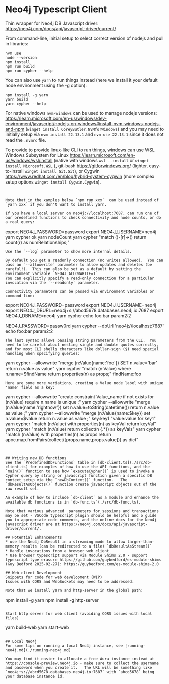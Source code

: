 # Neo4j Typescript Client

Thin wrapper for Neo4j DB Javascript driver: https://neo4j.com/docs/api/javascript-driver/current/

From command-line, initial setup to select correct version of nodejs and pull in libraries:
```
nvm use 
node --version
npm install
npm run build
npm run cypher --help
```

You can also use `yarn` to run things instead (here we install it your default node environment using the -g option):
```
npm install -g yarn
yarn build
yarn cypher --help
```

For native windows `nvm-windows` can be used to manage nodejs versions: https://learn.microsoft.com/en-us/windows/dev-environment/javascript/nodejs-on-windows#install-nvm-windows-nodejs-and-npm (`winget install CoreyButler.NVMforWindows`)
and you may need to initially setup via `nvm install 22.13.1` and `nvm use 22.13.1` since it does not read the `.nvmrc` file.

To provide to provide linux-like CLI to run things, windows can use WSL Windows Subsystem for Linux https://learn.microsoft.com/en-us/windows/wsl/install (native with windows `wsl --install` or `winget install Microsoft.WSL` ),
git-bash https://gitforwindows.org/ (lighter, easy-to-install `winget install Git.Git`),
or Cygwin https://www.redhat.com/en/blog/hybrid-system-cygwin (more complex setup options `winget install Cygwin.Cygwin`).


```


Note that in the xamples below `npm run xxx`  can be used instead of `yarn xxx` if you don't want to install yarn.

If you have a local server on neo4j://localhost:7687, can run one of our predefined functions to check connectivity and node counts, or do a real query:
```
export NEO4J_PASSWORD=password
export NEO4J_USERNAME=neo4j
yarn cypher ok
yarn nodeCount
yarn cypher "match ()-[r]->() return count(r) as numRelationships;"
```
Use the `--log` parameter to show more internal details.

By default you get a readonly connection (no writes allowed).  You can pass an `--allowwrite` parameter to allow updates and deletes (be careful!).  This can also be set as a default by setting the environment variable `NEO4J_ALLOWWRITE=1`
You can explicitly specify a read-only connection for a particular invocation via the `--readonly` parameter.

Connectivity parameters can be passed via environment variables or command-line:
```
export NEO4J_PASSWORD=password
export NEO4J_USERNAME=neo4j
export NEO4J_DBURL=neo4j+s://abcd5678.databases.neo4j.io:7687
export NEO4J_DBNAME=neo4j
yarn cypher echo foo:bar param2:2

NEO4J_PASSWORD=passw0rd 
yarn cypher --dbUrl 'neo4j://localhost:7687' echo foo:bar param2:2
```
The last syntax allows passing string parameters from the CLI.  You need to be careful about nesting single and double quotes correctly, and for most CLI shells characters like dollar-sign ($) need special handling when specifying queries:
```
yarn cypher --allowwrite "merge (n:Value{name:'foo'}) SET n.value='bar' return n.value as value"
yarn cypher "match (n:Value) where n.name=\$findName return properties(n) as props;" findName:foo
```
Here are some more variations, creating a Value node label with unique 'name' field as a key:
```
yarn cypher --allowwrite "create constraint Value_name if not exists for (n:Value) require n.name is unique ;"
yarn cypher --allowwrite  "merge (n:Value{name:'rightnow'}) set n.value=toString(datetime()) return n.value as value ;"
yarn cypher --allowwrite "merge (n:Value{name:\$key}) set n.value=\$value return n.value as value ;" key:key1 "value:value for key1"
yarn cypher "match (n:Value) with properties(n) as keyVal return keyVal"
yarn cypher "match (n:Value) return collect(n {.*}) as keyVals"
yarn cypher "match (n:Value) with properties(n) as props return apoc.map.fromPairs(collect([props.name,props.value])) as dict"
```


## Writing new DB functions
See the `PredefinedDbFunctions` table in [db-client.ts](./src/db-client.ts) for examples of how to use the API functions, and the `main()` function to see how `executeCypher()` is used to invoke a Cypher query by string or javascript function given a specific DB context setup via the `newDbContext()` function.   The `dbResultAsObjects()` function create javascript objects out of the raw result set.

An example of how to include `db-client` as a module and enhance the available db functions is in `db-func.ts`(./src/db-func.ts).

Note that various advanced  parameters for sessions and transactions may be set - VSCode typescript plugin should be helpful and o guide you to appropriate code comments, and the online docs for the Neo4j javascript driver are at https://neo4j.com/docs/api/javascript-driver/current/.

## Potential Enhancements
* use the Neo4j DbResult in a streaming mode to allow larger-than-memory results (can be redirected to a file) `dbResultAsStream()`
* Handle invocations from a browser web client
* Use browser typescript support via Module Shims 2.0 - support typescript type erasure https://github.com/guybedford/es-module-shims (Guy Bedford 2025-02-27): https://guybedford.com/es-module-shims-2.0

## Web client Development
Snippets for code for web development (WIP)
Issues with CORS and WebSockets may need to be addressed.

Note that we install yarn and http-server in the global path:
```
npm install -g yarn
npm install -g http-server
```

Start http server for web client (avoiding CORS issues with local files)
```
yarn build-web
yarn start-web
```

## Local Neo4j
For some tips on running a local Neo4j instance, see [running-neo4j.md](./running-neo4j.md)

You may find it easier to allocate a free Aura instance instead at https://console-preview.neo4j.io - make sure to collect the username and password when you create it.   The URL will be something like `neo4j+s://abcd5678.databases.neo4j.io:7687` with `abcd5678` being your database instance id.
